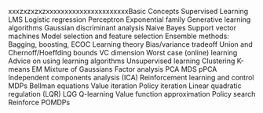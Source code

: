 xxxzxzxzxzxxxxxxxxxxxxxxxxxxxxxxBasic Concepts
Supervised Learning
LMS
Logistic regression
Perceptron
Exponential family
Generative learning algorithms
Gaussian discriminant analysis
Naive Bayes
Support vector machines
Model selection and feature selection
Ensemble methods: Bagging, boosting, ECOC
Learning theory
Bias/variance tradeoff
Union and Chernoff/Hoeffding bounds
VC dimension
Worst case (online) learning
Advice on using learning algorithms
Unsupervised learning
Clustering
K-means
EM
Mixture of Gaussians
Factor analysis
PCA
MDS
pPCA
Independent components analysis (ICA)
Reinforcement learning and control
MDPs
Bellman equations
Value iteration
Policy iteration
Linear quadratic regulation (LQR)
LQG
Q-learning
Value function approximation
Policy search
Reinforce
POMDPs